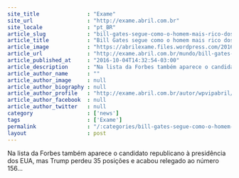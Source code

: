 ```yaml
---
site_title               : "Exame"
site_url                 : "http://exame.abril.com.br"
site_locale              : "pt_BR"
article_slug             : "bill-gates-segue-como-o-homem-mais-rico-dos-eua"
article_title            : "Bill Gates segue como o homem mais rico dos EUA"
article_image            : "https://abrilexame.files.wordpress.com/2016/10/size_960_16_9_bill-gates.jpg?quality=70&strip=all&w=960"
article_url              : "http://exame.abril.com.br/mundo/bill-gates-segue-como-o-homem-mais-rico-dos-eua/"
article_published_at     : "2016-10-04T14:32:54-03:00"
article_description      : "Na lista da Forbes também aparece o candidato republicano à presidência dos EUA, mas Trump perdeu 35 posições e acabou relegado ao número 156..."
article_author_name      : ""
article_author_image     : null
article_author_biography : null
article_author_profile   : "http://exame.abril.com.br/autor/wpvipabril/"
article_author_facebook  : null
article_author_twitter   : null
category                 : ['news']
tags                     : ['Exame']
permalink                : "/:categories/bill-gates-segue-como-o-homem-mais-rico-dos-eua/"
layout                   : post
---
```


Na lista da Forbes também aparece o candidato republicano à presidência dos EUA, mas Trump perdeu 35 posições e acabou relegado ao número 156...
